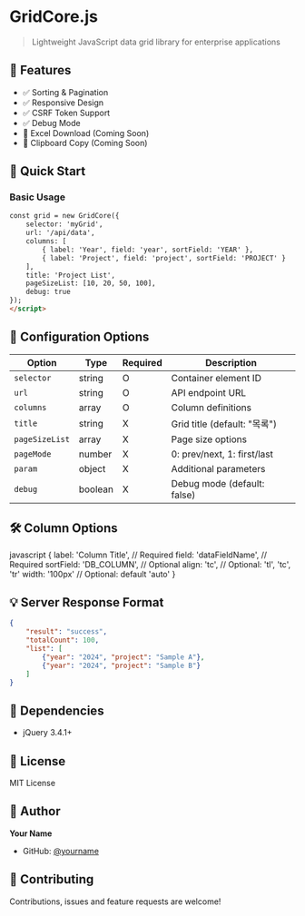 # GridCore.js

> Lightweight JavaScript data grid library for enterprise applications

## 🎯 Features

- ✅ Sorting & Pagination
- ✅ Responsive Design
- ✅ CSRF Token Support
- ✅ Debug Mode
- 🚧 Excel Download (Coming Soon)
- 🚧 Clipboard Copy (Coming Soon)

## 🚀 Quick Start

### Basic Usage

```html
const grid = new GridCore({
    selector: 'myGrid',
    url: '/api/data',
    columns: [
        { label: 'Year', field: 'year', sortField: 'YEAR' },
        { label: 'Project', field: 'project', sortField: 'PROJECT' }
    ],
    title: 'Project List',
    pageSizeList: [10, 20, 50, 100],
    debug: true
});
</script>
```

## 📖 Configuration Options

| Option | Type | Required | Description |
|--------|------|----------|-------------|
| `selector` | string | O | Container element ID |
| `url` | string | O | API endpoint URL |
| `columns` | array | O | Column definitions |
| `title` | string | X | Grid title (default: "목록") |
| `pageSizeList` | array | X | Page size options |
| `pageMode` | number | X | 0: prev/next, 1: first/last |
| `param` | object | X | Additional parameters |
| `debug` | boolean | X | Debug mode (default: false) |

## 🛠️ Column Options

javascript
{
    label: 'Column Title',     // Required
    field: 'dataFieldName',    // Required
    sortField: 'DB_COLUMN',    // Optional
    align: 'tc',               // Optional: 'tl', 'tc', 'tr'
    width: '100px'             // Optional: default 'auto'
}


## 💡 Server Response Format

```json
{
    "result": "success",
    "totalCount": 100,
    "list": [
        {"year": "2024", "project": "Sample A"},
        {"year": "2024", "project": "Sample B"}
    ]
}
```

## 🎨 Dependencies

- jQuery 3.4.1+

## 📄 License

MIT License

## 👤 Author

**Your Name**
- GitHub: [@yourname](https://github.com/yourname)

## 🤝 Contributing

Contributions, issues and feature requests are welcome!
